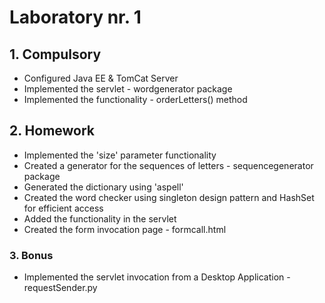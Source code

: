 # Laboratory nr. 1

## 1. Compulsory
- Configured Java EE & TomCat Server
- Implemented the servlet - wordgenerator package
- Implemented the functionality - orderLetters() method

## 2. Homework
- Implemented the 'size' parameter functionality
- Created a generator for the sequences of letters - sequencegenerator package 
- Generated the dictionary using 'aspell'
- Created the word checker using singleton design pattern and HashSet for efficient access
- Added the functionality in the servlet
- Created the form invocation page - formcall.html

### 3. Bonus
- Implemented the servlet invocation from a Desktop Application - requestSender.py
 